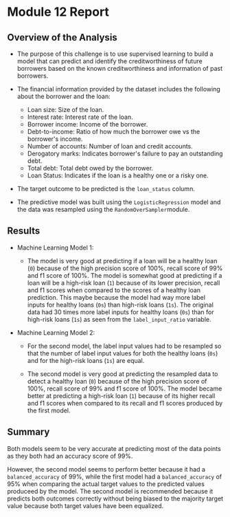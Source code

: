 # Module 12 Report

## Overview of the Analysis

* The purpose of this challenge is to use supervised learning to build a model that can predict and identify the creditworthiness of future borrowers based on the known creditworthiness and information of past borrowers.
* The financial information provided by the dataset includes the following about the borrower and the loan:
  * Loan size: Size of the loan.
  * Interest rate: Interest rate of the loan.
  * Borrower income: Income of the borrower.
  * Debt-to-income: Ratio of how much the borrower owe vs the borrower's income.
  * Number of accounts: Number of loan and credit accounts.
  * Derogatory marks: Indicates borrower's failure to pay an outstanding debt.
  * Total debt: Total debt owed by the borrower.
  * Loan Status: Indicates if the loan is a healthy one or a risky one.

* The target outcome to be predicted is the `loan_status` column.

* The predictive model was built using the `LogisticRegression` model and the data was resampled using the `RandomOverSampler`module.

## Results

* Machine Learning Model 1:
  * The model is very good at predicting if a loan will be a healthy loan (`0`) because of the high precision score of 100%, recall score of 99% and f1 score of 100%. 
  The model is somewhat good at predicting if a loan will be a high-risk loan (`1`) because of its lower precision, recall and f1 scores when compared to the scores of a healthy loan prediction. This maybe because the model had way more label inputs for healthy loans (`0s`) than high-risk loans (`1s`).
  The original data had 30 times more label inputs for healthy loans (`0s`) than for high-risk loans (`1s`) as seen from the `label_input_ratio` variable.



* Machine Learning Model 2:
  * For the second model, the label input values had to be resampled so that the number of label input values for both the healthy loans (`0s`) and for the high-risk loans (`1s`) are equal.

  * The second model is very good at predicting the resampled data to detect a healthy loan (`0`) because of the high precision score of 100%, recall score of 99% and f1 score of 100%. The model became better at predicting a high-risk loan (`1`) because of its higher recall and f1 scores when compared to its recall and f1 scores produced by the first model.

## Summary

Both models seem to be very accurate at predicting most of the data points as they both had an accuracy score of 99%.

However, the second model seems to perform better because it had a `balanced_accuracy` of 99%, while the first model had a `balanced_accuracy` of 95% when comparing the actual target values to the predicted values produceed by the model. The second model is recommended because it predicts both outcomes correctly without being biased to the majority target value because both target values have been equalized.

